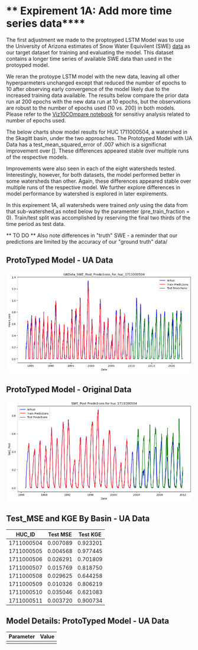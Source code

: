 # ** Expirement 1A: Add more time series data****

The first adjustment we made to the proptoyped LSTM Model was to use the University of Arizona estimates of Snow Water Equivilent (SWE) [data]( https://climate.arizona.edu/data/UA_SWE/) as our target dataset for training and evaluating the model.  This dataset contains a longer time series of available SWE data than used in the protoyped model. 

We reran the protoype LSTM model with the new data, leaving all other hyperparmeters unchanged except that reduced the number of epochs to 10 after observing early convergence of the model likely due to the increased training data available. The results below compare the prior data run at 200 epochs with the new data run at 10 epochs, but the observations are robust to the number of epochs used (10 vs. 200) in both models.  Please refer to the [Viz10COmpare notebook](notebooks/Prototype_Model_Results/VizHuc10Compare.ipynb) for sensitivy analysis related to number of epochs used.  

The below charts show model results for HUC 1711000504, a watershed in the Skagitt basin, under the two approaches. The Prototyped Model with UA Data has a test_mean_squared_error of .007 which is a significnat improvement over [].  These differences appeared stable over multiple runs of the respective models.  

Improvements were also seen in each of the eight watersheds tested.  Interestingly, however, for both datasets, the model performed better in some watersheds than other. Again, these differences appeared stable over multiple runs of the respective model. We further explore differences in model performance by watershed is explored in later expirements. 

In this expirement 1A, all watersheds were trained *only* using the data from that sub-watershed,as noted below by the paramenter (pre_train_fraction = 0).  Train/test split was accomplished by reserving the final two thirds of the time period as test data. 

** TO DO ** Also note differences in "truth" SWE - a reminder that our predictions are limited by the accuracy of our "ground truth" data/  

## ProtoTyped Model - UA Data 

![foo](../notebooks/Prototype_Model_Results/charts/UAData_SWE_Post_Predictions_for_huc_1711000504.png)

## ProtoTyped Model - Original Data 
![foo](../notebooks/Prototype_Model_Results/charts/SWE_Post_Predictions_for_huc_1711000504.png)

## Test_MSE and KGE By Basin - UA Data
| HUC_ID      | Test MSE  | Test KGE  |
|------------|----------|----------|
| 1711000504 | 0.007089 | 0.923201 |
| 1711000505 | 0.004568 | 0.977445 |
| 1711000506 | 0.026291 | 0.701809 |
| 1711000507 | 0.015769 | 0.818750 |
| 1711000508 | 0.029625 | 0.644258 |
| 1711000509 | 0.010326 | 0.806219 |
| 1711000510 | 0.035046 | 0.621083 |
| 1711000511 | 0.003720 | 0.900734 |



## Model Details: ProtoTyped Model - UA Data 
| Parameter           | Value                       |
|---------------------|-----------------------------|
||


